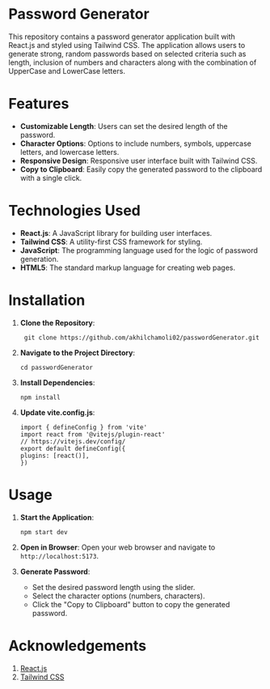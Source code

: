 # Password Generator
This repository contains a password generator application built with React.js and styled using Tailwind CSS. The application allows users to generate strong, random passwords based on selected criteria such as length, inclusion of numbers and characters along with the combination of UpperCase and LowerCase letters.

# Features

- **Customizable Length**: Users can set the desired length of the password.
- **Character Options**: Options to include numbers, symbols, uppercase letters, and lowercase letters.
- **Responsive Design**: Responsive user interface built with Tailwind CSS.
- **Copy to Clipboard**: Easily copy the generated password to the clipboard with a single click.

# Technologies Used

- **React.js**: A JavaScript library for building user interfaces.
- **Tailwind CSS**: A utility-first CSS framework for styling.
- **JavaScript**: The programming language used for the logic of password generation.
- **HTML5**: The standard markup language for creating web pages.

# Installation

1. **Clone the Repository**: 
   ```
    git clone https://github.com/akhilchamoli02/passwordGenerator.git
   ```
2. **Navigate to the Project Directory**:
   ```
   cd passwordGenerator
   ```
3. **Install Dependencies**:
   ```
   npm install
   ```
4. **Update vite.config.js**:
   ```
   import { defineConfig } from 'vite'
   import react from '@vitejs/plugin-react'
   // https://vitejs.dev/config/
   export default defineConfig({
   plugins: [react()],  
   })
    ```
# Usage

1. **Start the Application**:
   ```
   npm start dev
   ```
2. **Open in Browser**:
   Open your web browser and navigate to `http://localhost:5173`.

3. **Generate Password**:
   - Set the desired password length using the slider.
   - Select the character options (numbers, characters).
   - Click the "Copy to Clipboard" button to copy the generated password.

# Acknowledgements
 1. [React.js](https://react.dev/)
 2. [Tailwind CSS](https://tailwindcss.com/)
